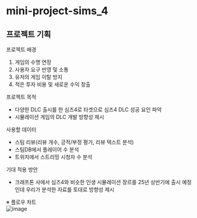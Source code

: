 # mini-project-sims_4
## 프로젝트 기획

프로젝트 배경
1) 게임의 수명 연장
2) 사용자 요구 반영 및 소통
3) 유저의 게임 이탈 방지
4) 적은 투자 비용 및 새로운 수익 창출

프로젝트 목적
- 다양한 DLC 출시를 한 심즈4로 타겟으로
  심즈4 DLC 성공 요인 파악
- 시뮬레이션 게임의 DLC 개발 방향성 제시

사용할 데이터
- 스팀 리뷰(리뷰 개수, 긍적/부정 평가, 리뷰 텍스트 분석)
- 스팀DB에서 플레이어 수 분석
- 트위치에서 스트리밍 시청자 수 분석

기대 적용 방안
- 크래프톤 사에서 심즈4와 비슷한 인생 시뮬레이션 장르를 25년 상반기에 출시 예정인데
  우리가 분석한 자료를 토대로 방향성 제시

※ 플로우 차트  
![image](https://github.com/user-attachments/assets/9e9c2244-4812-4157-88e8-120fa779f2be)


